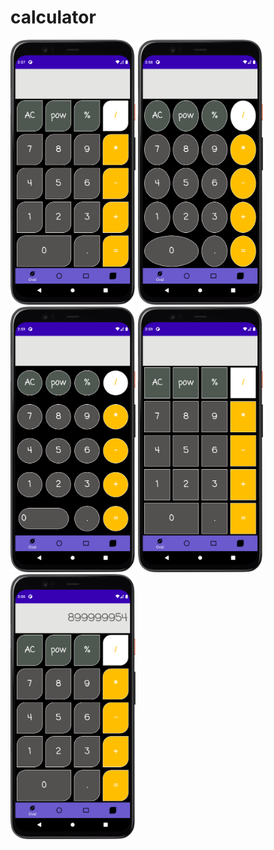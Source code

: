 # calculator
<img  src="/1.png" width="200"/> <img  src="/2.png" width="200"/> <img  src="/3.png" width="200"/> <img  src="/4.png" width="200"/> <img  src="/5.png" width="200"/> 
